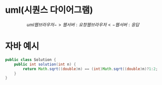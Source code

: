# uml(시퀀스 다이어그램)
$$uml
웹브라우저 -> 웹서버 : 요청
웹브라우저 <- 웹서버 : 응답
$$

# 자바 예시
```java
public class Solution {
    public int solution(int n) {
        return Math.sqrt((double)n) == (int)Math.sqrt((double)n)?1:2;
    }
}
```
